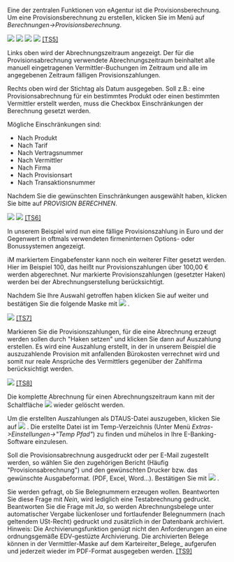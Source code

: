 Eine der zentralen Funktionen von eAgentur ist die Provisionsberechnung. Um eine Provisionsberechnung zu erstellen, klicken Sie im Menü auf	_Berechnungen-&gt;Provisionsberechnung_.

![](http://xpecto.github.io/docs/img/img096.png)
![](http://xpecto.github.io/docs/img/img097.png)
![](http://xpecto.github.io/docs/img/img093.png)
![](http://xpecto.github.io/docs/img/img099.jpg)
[[TS5]](C:/src/EAWin/Docu/eAgentur.NET%20Handbuch/Handbuch_Neu_2.htm#_msocom_5)

Links oben wird der Abrechnungszeitraum angezeigt. Der für die Provisionsabrechnung verwendete Abrechnungszeitraum beinhaltet alle manuell
eingetragenen Vermittler-Buchungen im Zeitraum und alle im angegebenen Zeitraum fälligen Provisionszahlungen.

Rechts oben wird der Stichtag als Datum ausgegeben. Soll z.B.: eine Provisionsabrechnung für ein bestimmtes Produkt oder einen bestimmten Vermittler
erstellt werden, muss die Checkbox Einschränkungen der Berechnung gesetzt werden.

Mögliche Einschränkungen sind:

*   Nach Produkt
*   Nach Tarif
*   Nach Vertragsnummer
*   Nach Vermittler
*   Nach Firma
*   Nach Provisionsart
*   Nach Transaktionsnummer

Nachdem Sie die gewünschten Einschränkungen ausgewählt haben, klicken Sie bitte auf _PROVISION BERECHNEN_.

![](http://xpecto.github.io/docs/img/img100.png)
![](http://xpecto.github.io/docs/img/img102.jpg)
[[TS6]](C:/src/EAWin/Docu/eAgentur.NET%20Handbuch/Handbuch_Neu_2.htm#_msocom_6)

In unserem Beispiel wird nun eine fällige Provisionszahlung in Euro und der Gegenwert in oftmals verwendeten firmeninternen Options- oder
Bonussystemen angezeigt.

iM markiertem Eingabefenster kann noch ein weiterer Filter gesetzt werden. Hier im Beispiel 100, das heißt nur Provisionszahlungen über 100,00
€ werden abgerechnet. Nur markierte Provisionszahlungen (gesetzter Haken) werden bei der Abrechnungserstellung berücksichtigt.

Nachdem Sie Ihre Auswahl getroffen haben klicken Sie auf weiter und bestätigen Sie die folgende Maske mit
![](http://xpecto.github.io/docs/img/img104.jpg)
.

![](http://xpecto.github.io/docs/img/img106.jpg)
[[TS7]](C:/src/EAWin/Docu/eAgentur.NET%20Handbuch/Handbuch_Neu_2.htm#_msocom_7)

Markieren Sie die Provisionszahlungen, für die eine Abrechnung erzeugt werden sollen durch "Haken setzen" und klicken Sie dann auf Auszahlung
erstellen. Es wird eine Auszahlung erstellt, in der in unserem Beispiel die auszuzahlende Provision mit anfallenden Bürokosten verrechnet wird und
somit nur reale Ansprüche des Vermittlers gegenüber der Zahlfirma berücksichtigt werden.

![](http://xpecto.github.io/docs/img/img108.jpg)
[[TS8]](C:/src/EAWin/Docu/eAgentur.NET%20Handbuch/Handbuch_Neu_2.htm#_msocom_8)

Die komplette Abrechnung für einen Abrechnungszeitraum kann mit der Schaltfläche
![](http://xpecto.github.io/docs/img/img110.jpg)
wieder gelöscht werden.

Um die erstellten Auszahlungen als DTAUS-Datei auszugeben, klicken Sie auf
![](http://xpecto.github.io/docs/img/img112.jpg)
. Die erstellte Datei ist im Temp-Verzeichnis (Unter Menü _Extras-&gt;Einstellungen-&gt;"Temp Pfad"_) zu finden und mühelos in Ihre
E-Banking-Software einzulesen.

Soll die Provisionsabrechnung ausgedruckt oder per E-Mail zugestellt werden, so wählen Sie den zugehörigen Bericht (Häufig
"Provisionsabrechnung") und den gewünschten Drucker bzw. das gewünschte Ausgabeformat. (PDF, Excel, Word...). Bestätigen Sie mit
![](http://xpecto.github.io/docs/img/img114.jpg)
.

Sie werden gefragt, ob Sie Belegnummern erzeugen wollen. Beantworten Sie diese Frage mit _Nein_, wird lediglich eine Testabrechnung gedruckt.
Beantworten Sie die Frage mit _Ja_, so werden Abrechnungsbelege unter automatischer Vergabe lückenloser und fortlaufender Belegnummern (nach
geltendem USt-Recht) gedruckt und zusätzlich in der Datenbank archiviert. Hinweis: Die Archivierungsfunktion genügt nicht den Anforderungen an
eine ordnungsgemäße EDV-gestüzte Archivierung. Die archivierten Belege können in der Vermittler-Maske auf dem Karteireiter_Belege_ aufgerufen und jederzeit wieder im PDF-Format ausgegeben werden.	[[TS9]](C:/src/EAWin/Docu/eAgentur.NET%20Handbuch/Handbuch_Neu_2.htm#_msocom_9)

